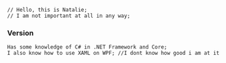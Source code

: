 	// Hello, this is Natalie;
	// I am not important at all in any way;

### Version ###
	Has some knowledge of C# in .NET Framework and Core;
	I also know how to use XAML on WPF; //I dont know how good i am at it
